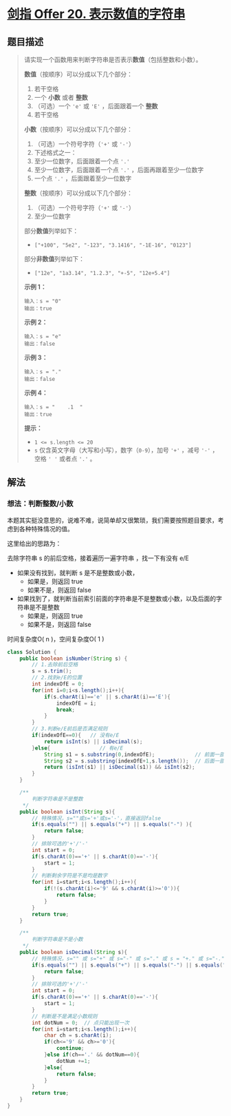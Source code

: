 # [剑指 Offer 20. 表示数值的字符串](https://leetcode-cn.com/problems/biao-shi-shu-zhi-de-zi-fu-chuan-lcof/)

## 题目描述

>请实现一个函数用来判断字符串是否表示**数值**（包括整数和小数）。
>
>**数值**（按顺序）可以分成以下几个部分：
>
>1. 若干空格
>2. 一个 **小数** 或者 **整数**
>3. （可选）一个 `'e'` 或 `'E'` ，后面跟着一个 **整数**
>4. 若干空格
>
>**小数**（按顺序）可以分成以下几个部分：
>
>1. （可选）一个符号字符（`'+'` 或 `'-'`）
>2. 下述格式之一：
>   1. 至少一位数字，后面跟着一个点 `'.'`
>   2. 至少一位数字，后面跟着一个点 `'.'` ，后面再跟着至少一位数字
>   3. 一个点 `'.'` ，后面跟着至少一位数字
>
>**整数**（按顺序）可以分成以下几个部分：
>
>1. （可选）一个符号字符（`'+'` 或 `'-'`）
>2. 至少一位数字
>
>部分**数值**列举如下：
>
>- `["+100", "5e2", "-123", "3.1416", "-1E-16", "0123"]`
>
>部分**非数值**列举如下：
>
>- `["12e", "1a3.14", "1.2.3", "+-5", "12e+5.4"]`
>
>**示例 1：**
>
>```
>输入：s = "0"
>输出：true
>```
>
>**示例 2：**
>
>```
>输入：s = "e"
>输出：false
>```
>
>**示例 3：**
>
>```
>输入：s = "."
>输出：false
>```
>
>**示例 4：**
>
>```
>输入：s = "    .1  "
>输出：true
>```
>
>**提示：**
>
>- `1 <= s.length <= 20`
>- `s` 仅含英文字母（大写和小写），数字（`0-9`），加号 `'+'` ，减号 `'-'` ，空格 `' '` 或者点 `'.'` 。

## 解法

### 想法：判断整数/小数

本题其实挺没意思的，说难不难，说简单却又很繁琐，我们需要按照题目要求，考虑到各种特殊情况的值。

这里给出的思路为：

去除字符串 s 的前后空格，接着遍历一遍字符串  ，找一下有没有 e/E

- 如果没有找到，就判断 s 是不是整数或小数，
  - 如果是，则返回 true
  - 如果不是，则返回 false
- 如果找到了，就判断当前索引前面的字符串是不是整数或小数，以及后面的字符串是不是整数
  - 如果是，则返回 true
  - 如果不是，则返回 false

时间复杂度O( n )，空间复杂度O( 1 )

~~~java
class Solution {
    public boolean isNumber(String s) {
        // 1.去除前后空格
        s = s.trim(); 
        // 2.找到e/E的位置
        int indexOfE = 0;
        for(int i=0;i<s.length();i++){
            if(s.charAt(i)=='e' || s.charAt(i)=='E'){
                indexOfE = i;
                break;
            }
        }
        // 3.判断e/E前后是否满足规则
        if(indexOfE==0){   // 没有e/E
            return isInt(s) || isDecimal(s);
        }else{                // 有e/E
            String s1 = s.substring(0,indexOfE);             // 前面一部分
            String s2 = s.substring(indexOfE+1,s.length());  // 后面一部分
            return (isInt(s1) || isDecimal(s1)) && isInt(s2);
        }
    }

    /**
        判断字符串是不是整数
     */
    public boolean isInt(String s){
        // 特殊情况，s=""或s='+'或s='-'，直接返回false
        if(s.equals("") || s.equals("+") || s.equals("-") ){
            return false;
        }
        // 排除可选的'+'/'-'
        int start = 0;
        if(s.charAt(0)=='+' || s.charAt(0)=='-'){
            start = 1;
        }
        // 判断剩余字符是不是均是数字
        for(int i=start;i<s.length();i++){
            if(!(s.charAt(i)<='9' && s.charAt(i)>='0')){
                return false;
            }
        }
        return true;
    }

    /**
        判断字符串是不是小数
     */
    public boolean isDecimal(String s){
        // 特殊情况，s="" 或 s="+" 或 s="-" 或 s="." 或 s = "+." 或 s="-."，直接返回false
        if(s.equals("") || s.equals("+") || s.equals("-") || s.equals(".") || s.equals("+.") || s.equals("-.")){
            return false;
        }
        // 排除可选的'+'/'-'
        int start = 0;
        if(s.charAt(0)=='+' || s.charAt(0)=='-'){
            start = 1;
        }
        // 判断是不是满足小数规则
        int dotNum = 0;  // 点只能出现一次
        for(int i=start;i<s.length();i++){
            char ch = s.charAt(i);
            if(ch<='9' && ch>='0'){
                continue;
            }else if(ch=='.' && dotNum==0){
                dotNum +=1;
            }else{
                return false;
            }
        }
        return true; 
    }
}
~~~







